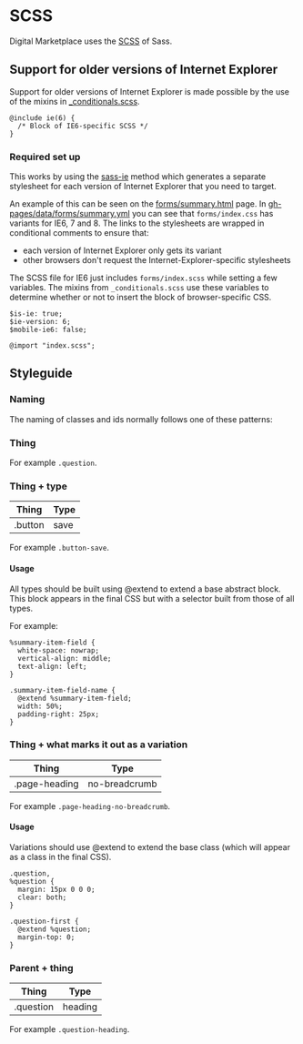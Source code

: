 # SCSS

Digital Marketplace uses the
[SCSS](http://sass-lang.com/documentation/file.SASS_REFERENCE.html#syntax) of Sass.

## Support for older versions of Internet Explorer

Support for older versions of Internet Explorer is made possible by the use of the mixins in
[_conditionals.scss](../govuk_frontend_toolkit/stylesheets/_conditionals.scss).

```
@include ie(6) {
  /* Block of IE6-specific SCSS */
}
```

### Required set up

This works by using the [sass-ie](http://jakearchibald.github.io/sass-ie/) method which generates a
separate stylesheet for each version of Internet Explorer that you need to target.

An example of this can be seen on the
[forms/summary.html](http://alphagov.github.io/digitalmarketplace-frontend-toolkit/forms/summary.html)
page. In [gh-pages/data/forms/summary.yml](../gh-pages/data/forms/summary.yml) you
can see that `forms/index.css` has variants for IE6, 7 and 8. The links to the
stylesheets are wrapped in conditional comments to ensure that:
- each version of Internet Explorer only gets its variant
- other browsers don't request the Internet-Explorer-specific stylesheets

The SCSS file for IE6 just includes `forms/index.scss` while setting a
few variables. The mixins from `_conditionals.scss` use these variables
to determine whether or not to insert the block of browser-specific CSS.

```
$is-ie: true;
$ie-version: 6;
$mobile-ie6: false;

@import "index.scss";
```

## Styleguide

### Naming

The naming of classes and ids normally follows one of these patterns:

### Thing

For example `.question`.

### Thing + type

| Thing   | Type |
|---------|------|
| .button | save |

For example `.button-save`.

#### Usage

All types should be built using @extend to extend a base abstract block. This block appears in the
final CSS but with a selector built from those of all types.

For example:

```
%summary-item-field {
  white-space: nowrap;
  vertical-align: middle;
  text-align: left;
}

.summary-item-field-name {
  @extend %summary-item-field;
  width: 50%;
  padding-right: 25px;
}
```

### Thing + what marks it out as a variation

| Thing         | Type          |
|---------------|---------------|
| .page-heading | no-breadcrumb |

For example `.page-heading-no-breadcrumb`.

#### Usage

Variations should use @extend to extend the base class (which will appear as a class in the final CSS).

```
.question,
%question {
  margin: 15px 0 0 0;
  clear: both;
}

.question-first {
  @extend %question;
  margin-top: 0;
}
```

### Parent + thing

| Thing     | Type    |
|-----------|---------|
| .question | heading |

For example `.question-heading`.
